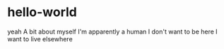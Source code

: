 # hello-world
yeah
A bit about myself
I'm apparently a human
I don't want to be here
I want to live elsewhere
